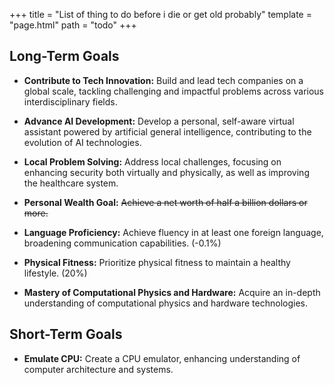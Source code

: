 +++
title = "List of thing to do before i die or get old probably"
template = "page.html"
path = "todo"
+++

## **Long-Term Goals**

- **Contribute to Tech Innovation:** Build and lead tech companies on a global scale, tackling challenging and impactful problems across various interdisciplinary fields.

- **Advance AI Development:** Develop a personal, self-aware virtual assistant powered by artificial general intelligence, contributing to the evolution of AI technologies.

- **Local Problem Solving:** Address local challenges, focusing on enhancing security both virtually and physically, as well as improving the healthcare system.

- **Personal Wealth Goal:** ~~Achieve a net worth of half a billion dollars or more.~~

- **Language Proficiency:** Achieve fluency in at least one foreign language, broadening communication capabilities. (-0.1%)

- **Physical Fitness:** Prioritize physical fitness to maintain a healthy lifestyle. (20%)

- **Mastery of Computational Physics and Hardware:** Acquire an in-depth understanding of computational physics and hardware technologies.

## **Short-Term Goals**

* **Emulate CPU:** Create a CPU emulator, enhancing understanding of computer architecture and systems.